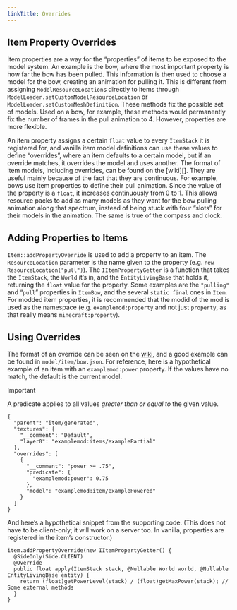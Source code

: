 ```yaml
---
linkTitle: Overrides
---
```


<article class="docs-entry">
<h1 id="item-property-overrides">Item Property Overrides<a class="headerlink" href="#item-property-overrides" title="Permanent link"> </a></h1>
<p>Item properties are a way for the &ldquo;properties&rdquo; of items to be exposed to the model system. An example is the bow, where the most important property is how far the bow has been pulled. This information is then used to choose a model for the bow, creating an animation for pulling it. This is different from assigning <code>ModelResourceLocation</code>s directly to items through <code>ModelLoader.setCustomModelResourceLocation</code> or <code>ModelLoader.setCustomMeshDefinition</code>. These methods fix the possible set of models. Used on a bow, for example, these methods would permanently fix the number of frames in the pull animation to 4. However, properties are more flexible.</p>
<p>An item property assigns a certain <code>float</code> value to every <code>ItemStack</code> it is registered for, and vanilla item model definitions can use these values to define &ldquo;overrides&rdquo;, where an item defaults to a certain model, but if an override matches, it overrides the model and uses another. The format of item models, including overrides, can be found on the [wiki][]. They are useful mainly because of the fact that they are continuous. For example, bows use item properties to define their pull animation. Since the value of the property is a <code>float</code>, it increases continuously from 0 to 1. This allows resource packs to add as many models as they want for the bow pulling animation along that spectrum, instead of being stuck with four &ldquo;slots&rdquo; for their models in the animation. The same is true of the compass and clock.</p>
<h2 id="adding-properties-to-items">Adding Properties to Items<a class="headerlink" href="#adding-properties-to-items" title="Permanent link"> </a></h2>
<p><code>Item::addPropertyOverride</code> is used to add a property to an item. The <code>ResourceLocation</code> parameter is the name given to the property (e.g. <code>new ResourceLocation("pull")</code>). The <code>IItemPropertyGetter</code> is a function that takes the <code>ItemStack</code>, the <code>World</code> it&rsquo;s in, and the <code>EntityLivingBase</code> that holds it, returning the <code>float</code> value for the property. Some examples are the <code>"pulling"</code> and &ldquo;<code>pull</code>&rdquo; properties in <code>ItemBow</code>, and the several <code>static final</code> ones in <code>Item</code>. For modded item properties, it is recommended that the modid of the mod is used as the namespace (e.g. <code>examplemod:property</code> and not just <code>property</code>, as that really means <code>minecraft:property</code>).</p>
<h2 id="using-overrides">Using Overrides<a class="headerlink" href="#using-overrides" title="Permanent link"> </a></h2>
<p>The format of an override can be seen on the <a href="https://minecraft.gamepedia.com/Model#Item_models">wiki</a>, and a good example can be found in <code>model/item/bow.json</code>. For reference, here is a hypothetical example of an item with an <code>examplemod:power</code> property. If the values have no match, the default is the current model.</p>
<div class="admonition important">
<p class="admonition-title">Important</p>
<p>A predicate applies to all values <em>greater than or equal to</em> the given value.</p>
</div>
<pre class="highlight"><code class="language-json">{
  "parent": "item/generated",
  "textures": {
    "__comment": "Default",
    "layer0": "examplemod:items/examplePartial"
  },
  "overrides": [
    {
      "__comment": "power &gt;= .75",
      "predicate": {
        "examplemod:power": 0.75
      },
      "model": "examplemod:item/examplePowered"
    }
  ]
}</code></pre>

<p>And here&rsquo;s a hypothetical snippet from the supporting code. (This does not have to be client-only; it will work on a server too. In vanilla, properties are registered in the item&rsquo;s constructor.)</p>
<pre class="highlight"><code class="language-java">item.addPropertyOverride(new IItemPropertyGetter() {
  @SideOnly(Side.CLIENT)
  @Override
  public float apply(ItemStack stack, @Nullable World world, @Nullable EntityLivingBase entity) {
    return (float)getPowerLevel(stack) / (float)getMaxPower(stack); // Some external methods
  }
}</code></pre>
</article>